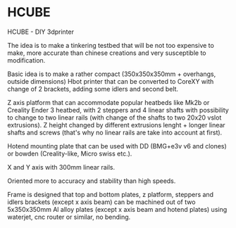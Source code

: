 # HCUBE
HCUBE - DIY 3dprinter 

The idea is to make a tinkering testbed that will be not too expensive to make, more accurate than chinese creations and very susceptible to modification.

Basic idea is to make a rather compact (350x350x350mm + overhangs, outside dimensions) Hbot printer that can be converted to CoreXY with change of 2 brackets, adding some idlers and second belt.

Z axis platform that can accommodate popular heatbeds like Mk2b or Creality Ender 3 heatbed, with 2 steppers and 4 linear shafts with possibility to change to two linear rails (with change of the shafts to two 20x20 vslot extrusions). Z height changed by different extrusions lenght + longer linear shafts and screws (that's why no linear rails are take into account at first).

Hotend mounting plate that can be used with DD (BMG+e3v v6 and clones) or bowden (Creality-like, Micro swiss etc.).

X and Y axis with 300mm linear rails.

Oriented more to accuracy and stability than high speeds.

Frame is designed that top and bottom plates, z platform, steppers and idlers brackets (except x axis beam) can be machined out of two 5x350x350mm Al alloy plates (except x axis beam and hotend plates) using waterjet, cnc router or similar, no bending.
